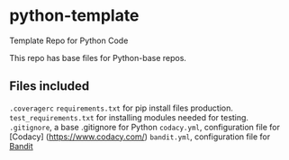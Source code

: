 # python-template
Template Repo for Python Code

This repo has base files for Python-base repos. 

## Files included

`.coveragerc` 
`requirements.txt` for pip install files production.
`test_requirements.txt` for installing modules needed for testing.
`.gitignore`, a base .gitignore for Python
`codacy.yml`, configuration file for [Codacy] (https://www.codacy.com/)
`bandit.yml`, configuration file for [Bandit](https://pypi.org/project/bandit/)
